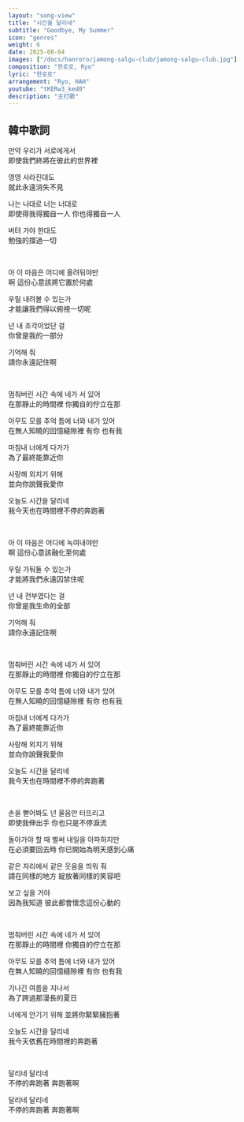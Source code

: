 ```yaml
---
layout: "song-view"
title: "시간을 달리네"
subtitle: "Goodbye, My Summer"
icon: "genres"
weight: 6
date: 2025-08-04
images: ["/docs/hanroro/jamong-salgu-club/jamong-salgu-club.jpg"]
composition: "한로로, Ryo"
lyric: "한로로"
arrangement: "Ryo, HAH"
youtube: "tKERw3_ked0"
description: "主打歌"
---
```


## 韓中歌詞

만약 우리가 서로에게서  
即使我們終將在彼此的世界裡  

영영 사라진대도  
就此永遠消失不見  

나는 나대로 너는 너대로  
即使得我得獨自一人 你也得獨自一人  

버텨 가야 한대도  
勉強的撐過一切  

<br>

아 이 마음은 어디에 올려둬야만  
啊 這份心意該將它置於何處  

우릴 내려볼 수 있는가  
才能讓我們得以俯視一切呢  

넌 내 조각이었단 걸  
你曾是我的一部分  

기억해 줘  
請你永遠記住啊  

<br>

멈춰버린 시간 속에 네가 서 있어  
在那靜止的時間裡 你獨自的佇立在那  

아무도 모를 추억 틈에 너와 내가 있어  
在無人知曉的回憶縫隙裡 有你 也有我  

마침내 너에게 다가가  
為了最終能靠近你  

사랑해 외치기 위해  
並向你說聲我愛你  

오늘도 시간을 달리네  
我今天也在時間裡不停的奔跑著  

<br>

아 이 마음은 어디에 녹여내야만  
啊 這份心意該融化至何處  

우릴 가둬둘 수 있는가  
才能將我們永遠囚禁住呢  

넌 내 전부였다는 걸  
你曾是我生命的全部   

기억해 줘  
請你永遠記住啊  

<br>

멈춰버린 시간 속에 네가 서 있어  
在那靜止的時間裡 你獨自的佇立在那  

아무도 모를 추억 틈에 너와 내가 있어  
在無人知曉的回憶縫隙裡 有你 也有我  

마침내 너에게 다가가  
為了最終能靠近你  

사랑해 외치기 위해  
並向你說聲我愛你  

오늘도 시간을 달리네  
我今天也在時間裡不停的奔跑著  

<br>

손을 뻗어봐도 넌 울음만 터뜨리고  
即使我伸出手 你也只是不停淚流  

돌아가야 할 때 벌써 내일을 아파하지만  
在必須要回去時 你已開始為明天感到心痛  

같은 자리에서 같은 웃음을 띄워 줘  
請在同樣的地方 綻放著同樣的笑容吧  

보고 싶을 거야  
因為我知道 彼此都會懷念這份心動的  

<br>

멈춰버린 시간 속에 네가 서 있어  
在那靜止的時間裡 你獨自的佇立在那  

아무도 모를 추억 틈에 너와 내가 있어  
在無人知曉的回憶縫隙裡 有你 也有我  

기나긴 여름을 지나서  
為了跨過那漫長的夏日  

너에게 안기기 위해 
並將你緊緊擁抱著  

오늘도 시간을 달리네  
我今天依舊在時間裡的奔跑著  

<br>

달리네 달리네  
不停的奔跑著 奔跑著啊  

달리네 달리네  
不停的奔跑著 奔跑著啊  
